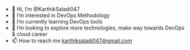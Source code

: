 - 👋 Hi, I’m @KarthikSaladi047
- 👀 I’m interested in DevOps Methodology
- 🌱 I’m currently learning DevOps tools
- 💞️ I’m looking to explore more technologies, make way towards DevOps & cloud career
- 📫 How to reach me karthiksaladi047@gmail.com

<!---
KarthikSaladi047/KarthikSaladi047 is a ✨ special ✨ repository because its `README.md` (this file) appears on your GitHub profile.
You can click the Preview link to take a look at your changes.
--->
